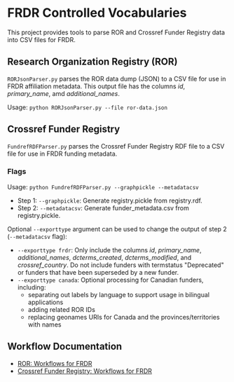 # FRDR Controlled Vocabularies

This project provides tools to parse ROR and Crossref Funder Registry data into CSV files for FRDR.

## Research Organization Registry (ROR)
`RORJsonParser.py` parses the ROR data dump (JSON) to a CSV file for use in FRDR affiliation metadata. This output file has the columns  *id*, *primary_name*, amd *additional_names*.

Usage: `python RORJsonParser.py --file ror-data.json`

## Crossref Funder Registry
`FundrefRDFParser.py` parses the Crossref Funder Registry RDF file to a CSV file for use in FRDR funding metadata.

### Flags
Usage: `python FundrefRDFParser.py --graphpickle --metadatacsv`

- Step 1: `--graphpickle`: Generate registry.pickle from registry.rdf.
- Step 2: `--metadatacsv`: Generate funder_metadata.csv from registry.pickle.

Optional `--exporttype` argument can be used to change the output of step 2 (`--metadatacsv` flag):

- `--exporttype frdr`: Only include the columns *id*, *primary_name*, *additional_names*, *dcterms_created*, *dcterms_modified*, and *crossref_country*. Do not include funders with termstatus "Deprecated" or funders that have been superseded by a new funder.
- `--exporttype canada`: Optional processing for Canadian funders, including:
    - separating out labels by language to support usage in bilingual applications
    - adding related ROR IDs
    - replacing geonames URIs for Canada and the provinces/territories with names

## Workflow Documentation
- [ROR: Workflows for FRDR](https://docs.google.com/document/d/1-5n_A9Wo9OzVdQ6OYk0vIKF0khsY6iQu3REMBGWP5K4/edit#)
- [Crossref Funder Registry: Workflows for FRDR](https://docs.google.com/document/d/1swDZqb94xdmpEnHjKakF_DI_mXHRVIYcsodEBRPG1r0/edit#)









